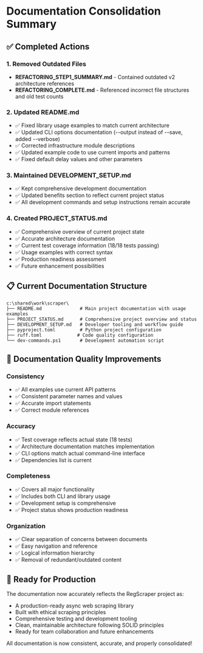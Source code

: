 # Documentation Consolidation Summary

## ✅ Completed Actions

### 1. Removed Outdated Files
- **REFACTORING_STEP1_SUMMARY.md** - Contained outdated v2 architecture references
- **REFACTORING_COMPLETE.md** - Referenced incorrect file structures and old test counts

### 2. Updated README.md
- ✅ Fixed library usage examples to match current architecture
- ✅ Updated CLI options documentation (--output instead of --save, added --verbose)
- ✅ Corrected infrastructure module descriptions
- ✅ Updated example code to use current imports and patterns
- ✅ Fixed default delay values and other parameters

### 3. Maintained DEVELOPMENT_SETUP.md
- ✅ Kept comprehensive development documentation
- ✅ Updated benefits section to reflect current project status
- ✅ All development commands and setup instructions remain accurate

### 4. Created PROJECT_STATUS.md
- ✅ Comprehensive overview of current project state
- ✅ Accurate architecture documentation
- ✅ Current test coverage information (18/18 tests passing)
- ✅ Usage examples with correct syntax
- ✅ Production readiness assessment
- ✅ Future enhancement possibilities

## 📋 Current Documentation Structure

```
c:\shared\work\scraper\
├── README.md              # Main project documentation with usage examples
├── PROJECT_STATUS.md      # Comprehensive project overview and status
├── DEVELOPMENT_SETUP.md   # Developer tooling and workflow guide
├── pyproject.toml         # Python project configuration
├── ruff.toml             # Code quality configuration
└── dev-commands.ps1       # Development automation script
```

## 🎯 Documentation Quality Improvements

### Consistency
- ✅ All examples use current API patterns
- ✅ Consistent parameter names and values
- ✅ Accurate import statements
- ✅ Correct module references

### Accuracy
- ✅ Test coverage reflects actual state (18 tests)
- ✅ Architecture documentation matches implementation
- ✅ CLI options match actual command-line interface
- ✅ Dependencies list is current

### Completeness
- ✅ Covers all major functionality
- ✅ Includes both CLI and library usage
- ✅ Development setup is comprehensive
- ✅ Project status shows production readiness

### Organization
- ✅ Clear separation of concerns between documents
- ✅ Easy navigation and reference
- ✅ Logical information hierarchy
- ✅ Removal of redundant/outdated content

## 🚀 Ready for Production

The documentation now accurately reflects the RegScraper project as:
- A production-ready async web scraping library
- Built with ethical scraping principles
- Comprehensive testing and development tooling
- Clean, maintainable architecture following SOLID principles
- Ready for team collaboration and future enhancements

All documentation is now consistent, accurate, and properly consolidated!
